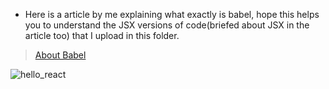 - Here is a article by me explaining what exactly is babel, hope this helps you to understand the JSX versions of code(briefed about JSX in the article too) that I upload in this folder.

> [About Babel](https://sohoxic.hashnode.dev/what-is-babel-and-how-can-you-use-it)

![hello_react](images/react_hello.png)
